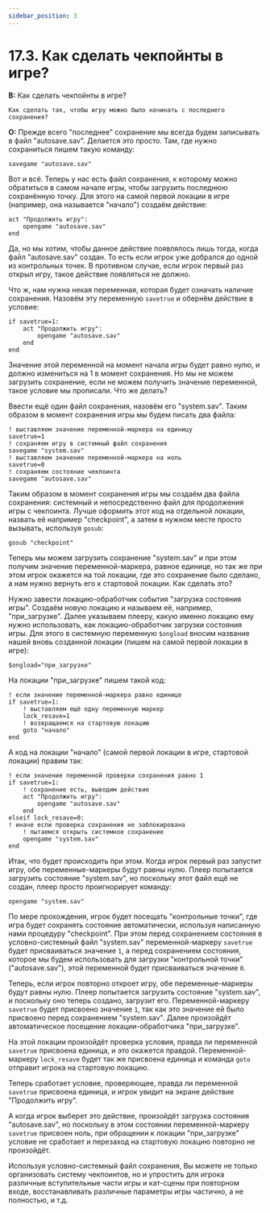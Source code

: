 ```yaml
---
sidebar_position: 3
---
```


# 17.3. Как сделать чекпойнты в игре?
<!-- [:faq_17_03] -->
**В:** Как сделать чекпойнты в игре?

	Как сделать так, чтобы игру можно было начинать с последнего сохранения?

**О:**
Прежде всего "последнее" сохранение мы всегда будем записывать в файл "autosave.sav". Делается это просто. Там, где нужно сохраниться пишем такую команду:
```qsp
savegame "autosave.sav"
```
Вот и всё. Теперь у нас есть файл сохранения, к которому можно обратиться в самом начале игры, чтобы загрузить последнюю сохранённую точку. Для этого на самой первой локации в игре (например, она называется "начало") создаём действие:
```qsp
act "Продолжить игру":
	opengame "autosave.sav"
end
```
Да, но мы хотим, чтобы данное действие появлялось лишь тогда, когда файл "autosave.sav" создан. То есть если игрок уже добрался до одной из контрольных точек. В противном случае, если игрок первый раз открыл игру, такое действие появляться не должно.

Что ж, нам нужна некая переменная, которая будет означать наличие сохранения. Назовём эту переменную `savetrue` и обернём действие в условие:
```qsp
if savetrue=1:
	act "Продолжить игру":
		opengame "autosave.sav"
	end
end
```
Значение этой переменной на момент начала игры будет равно нулю, и должно измениться на 1 в момент сохранения. Но мы не можем загрузить сохранение, если не можем получить значение переменной, такое условие мы прописали. Что же делать?

Ввести ещё один файл сохранения, назовём его "system.sav". Таким образом в момент сохранения игры мы будем писать два файла:
```qsp
! выставляем значение переменной-маркера на единицу
savetrue=1
! сохраняем игру в системный файл сохранения
savegame "system.sav"
! выставляем значение переменной-маркера на ноль
savetrue=0
! сохраняем состояние чекпоинта
savegame "autosave.sav"
```
Таким образом в момент сохранения игры мы создаём два файла сохранения: системный и непосредственно файл для продолжения игры с чекпоинта. Лучше оформить этот код на отдельной локации, назвать её например "checkpoint", а затем в нужном месте просто вызывать, используя `gosub`:
```qsp
gosub "checkpoint"
```
Теперь мы можем загрузить сохранение "system.sav" и при этом получим значение переменной-маркера, равное единице, но так же при этом игрок окажется на той локации, где это сохранение было сделано, а нам нужно вернуть его к стартовой локации. Как сделать это?

Нужно завести локацию-обработчик события "загрузка состояния игры". Создаём новую локацию и называем её, например, "при_загрузке". Далее указываем плееру, какую именно локацию ему нужно использовать, как локацию-обработчик загрузки состояния игры. Для этого в системную переменную `$ongload` вносим название нашей вновь созданной локации (пишем на самой первой локации в игре):
```qsp
$ongload="при_загрузке"
```
На локации "при_загрузке" пишем такой код:
```qsp
! если значение переменной-маркера равно единице
if savetrue=1:
	! выставляем ещё одну переменную маркер
	lock_resave=1
	! возвращаемся на стартовую локацию
	goto "начало"
end
```
А код на локации "начало" (самой первой локации в игре, стартовой локации) правим так:
```qsp
! если значение переменной проверки сохранения равно 1
if savetrue=1:
	! сохранение есть, выводим действие
	act "Продолжить игру":
		opengame "autosave.sav"
	end
elseif lock_resave=0:
! иначе если проверка сохранения не заблокирована
	! пытаемся открыть системное сохранение
	opengame "system.sav"
end
```
Итак, что будет происходить при этом. Когда игрок первый раз запустит игру, обе переменные-маркеры будут равны нулю. Плеер попытается загрузить состояние "system.sav", но поскольку этот файл ещё не создан, плеер просто проигнорирует команду:
```qsp
opengame "system.sav"
```
По мере прохождения, игрок будет посещать "контрольные точки", где игра будет сохранять состояние автоматически, используя написанную нами процедуру "checkpoint". При этом перед сохранением состояния в условно-системный файл "system.sav" переменной-маркеру `savetrue` будет присваиваться значение `1`, а перед сохранением состояния, которое мы будем использовать для загрузки "контрольной точки" ("autosave.sav"), этой переменной будет присваиваться значение `0`.

Теперь, если игрок повторно откроет игру, обе переменные-маркеры будут равны нулю. Плеер попытается загрузить состояние "system.sav", и поскольку оно теперь создано, загрузит его. Переменной-маркеру `savetrue` будет присвоено значение `1`, так как это значение ей было присвоено перед сохранением "system.sav". Далее произойдёт автоматическое посещение локации-обработчика "при_загрузке".

На этой локации произойдёт проверка условия, правда ли переменной `savetrue` присвоена единица, и это окажется правдой. Переменной-маркеру `lock_resave` будет так же присвоена единица и команда `goto` отправит игрока на стартовую локацию.

Теперь сработает условие, проверяющее, правда ли переменной `savetrue` присвоена единица, и игрок увидит на экране действие "Продолжить игру".

А когда игрок выберет это действие, произойдёт загрузка состояния "autosave.sav", но поскольку в этом состоянии переменной-маркеру `savetrue` присвоен ноль, при обращении к локации "при_загрузке" условие не сработает и перезаход на стартовую локацию повторно не произойдёт.

Используя условно-системный файл сохранения, Вы можете не только организовать систему чекпоинтов, но и упростить для игрока различные вступительные части игры и кат-сцены при повторном входе, восстанавливать различные параметры игры частично, а не полностью, и т.д.
